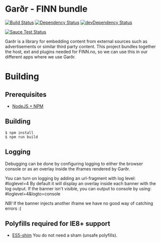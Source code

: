 # Garðr - FINN bundle


[![Build Status](https://api.travis-ci.org/finn-no/gardr-finn-js.png?branch=master)](https://travis-ci.org/finn-no/gardr-finn-js)
[![Dependency Status](https://david-dm.org/finn-no/gardr-finn-js.png)](https://david-dm.org/finn-no/gardr-finn-js)
[![devDependency Status](https://david-dm.org/finn-no/gardr-finn-js/dev-status.png)](https://david-dm.org/finn-no/gardr-finn-js#info=devDependencies)


[![Sauce Test Status](https://saucelabs.com/browser-matrix/gardr-finn-js.svg)](https://saucelabs.com/u/gardr-finn-js)


Garðr is a library for embedding content from external sources such as advertisements or similar third party content. This project bundles together the host, ext and plugins needed for FINN.no, so we can use this in our different apps where we use Garðr.


# Building

## Prerequisites
* [NodeJS + NPM](http://nodejs.org)

## Building

    $ npm install
    $ npm run build


## Logging

Debugging can be done by configuring logging to either the browser console or as an overlay inside the iframes rendered by Garðr.

You can turn on logging by adding an url-fragment with log level: #loglevel=4
By default it will display an overlay inside each banner with the log output. If the banner isn't visible, you can output to console by using: #loglevel=4&logto=console

*NB!* If the banner injects another iframe we have no good way of catching errors :(


## Polyfills required for IE8+ support

* [ES5-shim](https://npmjs.org/package/es5-shim) You do not need a sham (unsafe polyfills).
